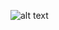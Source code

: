 ![alt text](http://www.plantuml.com/plantuml/png/BP0nJiD054JxVufV9bT82eB4CMWiS60bnq7nWfGEEqAXY4GJ6Oa6SGCJ4J0sTgum_qRC4WfBtpDlPl_k9FFHmj_E4X7lV1BhwOLtTyulzSn5Luje9l97Y8pmWjxkKLjkXQsmGsLhfT2ZjLBnXePgQniSh0YaeaE53sBRyzHo74AKTADuf_79hwFqeFZX-1rgiMVV7frjnYhYfZh0CxsGB1HV71ihQQzHOyV0azegD5jfZophJuRgh-DK1yiu6uhg2DjmYfN_kv3BqHwbiSH95kiWdH_9L_HSfARTeAAPNhffkFpyHcJ2FxxHBm00)
